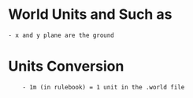 # World Units and Such as

    - x and y plane are the ground

# Units Conversion
    
        - 1m (in rulebook) = 1 unit in the .world file
